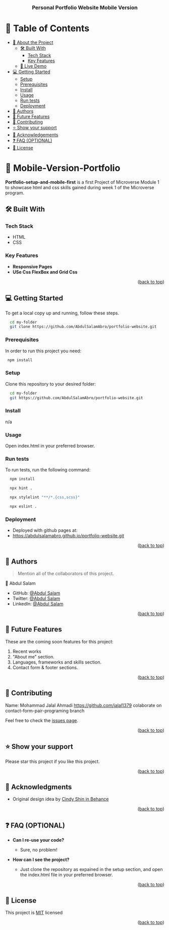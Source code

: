 <a name="readme-top"></a>

<div align="center">


  <h3><b>Personal Portfolio Website Mobile Version</b></h3>

</div>

# 📗 Table of Contents

- [📖 About the Project](#about-project)
  - [🛠 Built With](#built-with)
    - [Tech Stack](#tech-stack)
    - [Key Features](#key-features)
  - [🚀 Live Demo](#live-demo)
- [💻 Getting Started](#getting-started)
  - [Setup](#setup)
  - [Prerequisites](#prerequisites)
  - [Install](#install)
  - [Usage](#usage)
  - [Run tests](#run-tests)
  - [Deployment](#triangular_flag_on_post-deployment)
- [👥 Authors](#authors)
- [🔭 Future Features](#future-features)
- [🤝 Contributing](#contributing)
- [⭐️ Show your support](#support)
- [🙏 Acknowledgements](#acknowledgements)
- [❓ FAQ (OPTIONAL)](#faq)
- [📝 License](#license)

<!-- PROJECT DESCRIPTION -->

# 📖 Mobile-Version-Portfolio <a name="about-project"></a>

**Portfolio-setup-and-mobile-first** is a first Project of Microverse Module 1  to showcase html and css skills gained during week 1 of the Microverse program.

## 🛠 Built With <a name="built-with"></a>

### Tech Stack <a name="tech-stack"></a>

- HTML
- CSS

<!-- Features -->

### Key Features <a name="key-features"></a>

- **Responsive Pages**
- **USe Css FlexBox and Grid Css**


<p align="right">(<a href="#readme-top">back to top</a>)</p>



<!-- GETTING STARTED -->

## 💻 Getting Started <a name="getting-started"></a>

To get a local copy up and running, follow these steps.

```sh
  cd my-folder
  git clone https://github.com/AbdulSalamAbro/portfolio-website.git
```

### Prerequisites

In order to run this project you need:

```sh
 npm install
```

### Setup

Clone this repository to your desired folder:

```sh
  cd my-folder
  git https://github.com/AbdulSalamAbro/portfolio-website.git
```

### Install

n/a

### Usage

Open index.html in your preferred browser.

### Run tests

To run tests, run the following command:

```sh
  npm install
```

```sh
  npx hint .
```

```sh
  npx stylelint "**/*.{css,scss}"
```

```sh
  npx eslint .
```

### Deployment

- Deployed with github pages at:
- https://abdulsalamabro.github.io/portfolio-website.git

<p align="right">(<a href="#readme-top">back to top</a>)</p>

<!-- AUTHORS -->

## 👥 Authors <a name="authors"></a>

> Mention all of the collaborators of this project.

👤 Abdul Salam

- GitHub: [@Abdul Salam](https://github.com/AbdulSalamAbro)
- Twitter: [@Abdul Salam](https://twitter.com/Abdul_SalamAbro)
- LinkedIn: [@Abdul Salam](https://www.linkedin.com/in/abdul-salam-abro/)


<p align="right">(<a href="#readme-top">back to top</a>)</p>

<!-- FUTURE FEATURES -->


<!-- FUTURE FEATURES -->

## 🔭 Future Features <a name="future-features"></a>

These are the coming soon features for this project:

1.  Recent works
2.  "About me" section.
3.  Languages, frameworks and skills section.
4.  Contact form & footer sections.

<p align="right">(<a href="#readme-top">back to top</a>)</p>

<!-- CONTRIBUTING -->

## 🤝 Contributing <a name="contributing"></a>

Name: Mohammad Jalal Ahmadi https://github.com/jalal1379 colaborate on contact-form-pair-programing branch

Feel free to check the [issues page](../../issues/).

<p align="right">(<a href="#readme-top">back to top</a>)</p>

<!-- SUPPORT -->

## ⭐️ Show your support <a name="support"></a>

Please star this project if you like this project.

<p align="right">(<a href="#readme-top">back to top</a>)</p>

<!-- ACKNOWLEDGEMENTS -->

## 🙏 Acknowledgments <a name="acknowledgements"></a>

- Original design idea by [Cindy Shin in Behance](https://www.behance.net/adagio07)

<p align="right">(<a href="#readme-top">back to top</a>)</p>

<!-- FAQ (optional) -->

## ❓ FAQ (OPTIONAL) <a name="faq"></a>

- **Can I re-use your code?**

  - Sure, no problem!

- **How can I see the project?**

  - Just clone the repository as expained in the setup section, and open the index.html file in your preferred browser.

<p align="right">(<a href="#readme-top">back to top</a>)</p>

<!-- LICENSE -->

## 📝 License <a name="license"></a>

This project is [MIT](./MIT.md) licensed

<p align="right">(<a href="#readme-top">back to top</a>)</p>